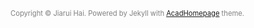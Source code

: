 <span style="color: gray; font-size: 0.8em;">Copyright © Jiarui Hai. Powered by Jekyll with [AcadHomepage](https://github.com/RayeRen/acad-homepage.github.io) theme.</span>


